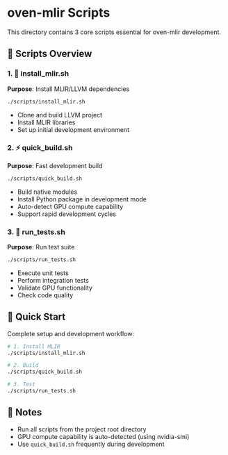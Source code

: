 # oven-mlir Scripts

This directory contains 3 core scripts essential for oven-mlir development.

## 📁 Scripts Overview

### 1. 🔧 install_mlir.sh
**Purpose**: Install MLIR/LLVM dependencies
```bash
./scripts/install_mlir.sh
```
- Clone and build LLVM project
- Install MLIR libraries
- Set up initial development environment

### 2. ⚡ quick_build.sh  
**Purpose**: Fast development build
```bash
./scripts/quick_build.sh
```
- Build native modules
- Install Python package in development mode
- Auto-detect GPU compute capability
- Support rapid development cycles

### 3. 🧪 run_tests.sh
**Purpose**: Run test suite
```bash
./scripts/run_tests.sh
```
- Execute unit tests
- Perform integration tests
- Validate GPU functionality
- Check code quality

## 🚀 Quick Start

Complete setup and development workflow:

```bash
# 1. Install MLIR
./scripts/install_mlir.sh

# 2. Build
./scripts/quick_build.sh

# 3. Test
./scripts/run_tests.sh
```

## 📝 Notes

- Run all scripts from the project root directory
- GPU compute capability is auto-detected (using nvidia-smi)
- Use `quick_build.sh` frequently during development